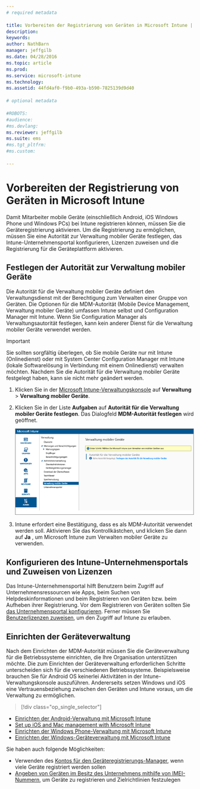 ```yaml
---
# required metadata

title: Vorbereiten der Registrierung von Geräten in Microsoft Intune | Microsoft Intune
description:
keywords:
author: NathBarn
manager: jeffgilb
ms.date: 04/28/2016
ms.topic: article
ms.prod:
ms.service: microsoft-intune
ms.technology:
ms.assetid: 44fd4af0-f9b0-493a-b590-7825139d9d40

# optional metadata

#ROBOTS:
#audience:
#ms.devlang:
ms.reviewer: jeffgilb
ms.suite: ems
#ms.tgt_pltfrm:
#ms.custom:

---
```


# Vorbereiten der Registrierung von Geräten in Microsoft Intune
Damit Mitarbeiter mobile Geräte (einschließlich Android, iOS Windows Phone und Windows PCs) bei Intune registrieren können, müssen Sie die Geräteregistrierung aktivieren. Um die Registrierung zu ermöglichen, müssen Sie eine Autorität zur Verwaltung mobiler Geräte festlegen, das Intune-Unternehmensportal konfigurieren, Lizenzen zuweisen und die Registrierung für die Geräteplattform aktivieren.

## <a name="BKMK_Set_MDM_Authority"></a>Festlegen der Autorität zur Verwaltung mobiler Geräte
Die Autorität für die Verwaltung mobiler Geräte definiert den Verwaltungsdienst mit der Berechtigung zum Verwalten einer Gruppe von Geräten. Die Optionen für die MDM-Autorität (Mobile Device Management, Verwaltung mobiler Geräte) umfassen Intune selbst und Configuration Manager mit Intune. Wenn Sie Configuration Manager als Verwaltungsautorität festlegen, kann kein anderer Dienst für die Verwaltung mobiler Geräte verwendet werden.

>[!IMPORTANT]
> Sie sollten sorgfältig überlegen, ob Sie mobile Geräte nur mit Intune (Onlinedienst) oder mit System Center Configuration Manager mit Intune (lokale Softwarelösung in Verbindung mit einem Onlinedienst) verwalten möchten. Nachdem Sie die Autorität für die Verwaltung mobiler Geräte festgelegt haben, kann sie nicht mehr geändert werden.



1.  Klicken Sie in der [Microsoft Intune-Verwaltungskonsole](http://manage.microsoft.com) auf **Verwaltung** &gt; **Verwaltung mobiler Geräte**.

2.  Klicken Sie in der Liste **Aufgaben** auf **Autorität für die Verwaltung mobiler Geräte festlegen**. Das Dialogfeld **MDM-Autorität festlegen** wird geöffnet.

    ![Dialogfeld „MDM-Autorität festlegen“](../media/intune-mdm-authority.png)

3.  Intune erfordert eine Bestätigung, dass es als MDM-Autorität verwendet werden soll. Aktivieren Sie das Kontrollkästchen, und klicken Sie dann auf **Ja** , um Microsoft Intune zum Verwalten mobiler Geräte zu verwenden.

## Konfigurieren des Intune-Unternehmensportals und Zuweisen von Lizenzen
Das Intune-Unternehmensportal hilft Benutzern beim Zugriff auf Unternehmensressourcen wie Apps, beim Suchen von Helpdeskinformationen und beim Registrieren von Geräten bzw. beim Aufheben ihrer Registrierung. Vor dem Registrieren von Geräten sollten Sie [das Unternehmensportal konfigurieren](/intune/get-started/get-started-with-a-paid-subscription-to-microsoft-intune-step-7). Ferner müssen Sie [Benutzerlizenzen zuweisen](/intune/get-started/get-started-with-a-paid-subscription-to-microsoft-intune-step-4), um den Zugriff auf Intune zu erlauben.

## Einrichten der Geräteverwaltung
Nach dem Einrichten der MDM-Autorität müssen Sie die Geräteverwaltung für die Betriebssysteme einrichten, die Ihre Organisation unterstützen möchte. Die zum Einrichten der Geräteverwaltung erforderlichen Schritte unterscheiden sich für die verschiedenen Betriebssysteme. Beispielsweise brauchen Sie für Android OS keinerlei Aktivitäten in der Intune-Verwaltungskonsole auszuführen. Andererseits setzen Windows und iOS eine Vertrauensbeziehung zwischen den Geräten und Intune voraus, um die Verwaltung zu ermöglichen.

> [!div class="op_single_selector"]
- [Einrichten der Android-Verwaltung mit Microsoft Intune](set-up-android-management-with-microsoft-intune.md)
- [Set up iOS and Mac management with Microsoft Intune](set-up-ios-and-mac-management-with-microsoft-intune.md)
- [Einrichten der Windows Phone-Verwaltung mit Microsoft Intune](set-up-windows-phone-management-with-microsoft-intune.md)
- [Einrichten der Windows-Geräteverwaltung mit Microsoft Intune](set-up-windows-device-management-with-microsoft-intune.md)

Sie haben auch folgende Möglichkeiten:
 - Verwenden des [Kontos für den Geräteregistrierungs-Manager](enroll-corporate-owned-devices-with-the-device-enrollment-manager-in-microsoft-intune.md), wenn viele Geräte registriert werden sollen
 - [Angeben von Geräten im Besitz des Unternehmens mithilfe von IMEI-Nummern](specify-corporate-owned-devices-with-international-mobile-equipment-identity-imei-numbers.md), um Geräte zu registrieren und Zielrichtlinien festzulegen


<!--HONumber=May16_HO1-->


